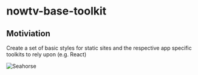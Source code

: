 # nowtv-base-toolkit

## Motiviation
Create a set of basic styles for static sites and the respective app specific toolkits to rely upon (e.g. React)

![Seahorse](http://i0.wp.com/theverybesttop10.com/wp-content/uploads/2015/06/Top-10-Animals-Wearing-Rubber-Rings-0.jpg?resize=510%2C461)
